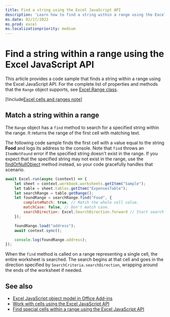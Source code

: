 ```yaml
---
title: Find a string using the Excel JavaScript API
description: 'Learn how to find a string within a range using the Excel JavaScript API.'
ms.date: 02/17/2022
ms.prod: excel
ms.localizationpriority: medium
---
```


# Find a string within a range using the Excel JavaScript API

This article provides a code sample that finds a string within a range using the Excel JavaScript API. For the complete list of properties and methods that the `Range` object supports, see [Excel.Range class](/javascript/api/excel/excel.range).

[!include[Excel cells and ranges note](../includes/note-excel-cells-and-ranges.md)]

## Match a string within a range

The `Range` object has a `find` method to search for a specified string within the range. It returns the range of the first cell with matching text.

The following code sample finds the first cell with a value equal to the string **Food** and logs its address to the console. Note that `find` throws an `ItemNotFound` error if the specified string doesn't exist in the range. If you expect that the specified string may not exist in the range, use the [findOrNullObject](../develop/application-specific-api-model.md#ornullobject-methods-and-properties) method instead, so your code gracefully handles that scenario.

```js
await Excel.run(async (context) => {
    let sheet = context.workbook.worksheets.getItem("Sample");
    let table = sheet.tables.getItem("ExpensesTable");
    let searchRange = table.getRange();
    let foundRange = searchRange.find("Food", {
        completeMatch: true, // Match the whole cell value.
        matchCase: false, // Don't match case.
        searchDirection: Excel.SearchDirection.forward // Start search at the beginning of the range.
    });

    foundRange.load("address");
    await context.sync();

    console.log(foundRange.address);
});
```

When the `find` method is called on a range representing a single cell, the entire worksheet is searched. The search begins at that cell and goes in the direction specified by `SearchCriteria.searchDirection`, wrapping around the ends of the worksheet if needed.

## See also

- [Excel JavaScript object model in Office Add-ins](excel-add-ins-core-concepts.md)
- [Work with cells using the Excel JavaScript API](excel-add-ins-cells.md)
- [Find special cells within a range using the Excel JavaScript API](excel-add-ins-ranges-special-cells.md)
